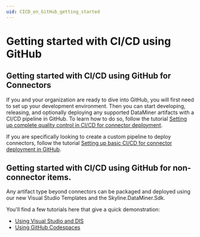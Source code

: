 ```yaml
---
uid: CICD_on_GitHub_getting_started
---
```

# Getting started with CI/CD using GitHub

## Getting started with CI/CD using GitHub for Connectors

If you and your organization are ready to dive into GitHub, you will first need to set up your development environment. 
Then you can start developing, releasing, and optionally deploying any supported DataMiner artifacts with a CI/CD pipeline in GitHub. To learn how to do so, follow the tutorial [Setting up complete quality control in CI/CD for connector deployment](xref:CICD_Tutorial_For_Connectors_VisualStudio_And_GitHub).

If you are specifically looking to create a custom pipeline to deploy connectors, follow the tutorial [Setting up basic CI/CD for connector deployment in GitHub](xref:CICD_Tutorial_Connector).

## Getting started with CI/CD using GitHub for non-connector items.

Any artifact type beyond connectors can be packaged and deployed using our new Visual Studio Templates and the Skyline.DataMiner.Sdk.

You'll find a few tutorials here that give a quick demonstration:

- [Using Visual Studio and DIS](xref:CICD_Tutorial_For_Other_Items_User_Defined_API_VisualStudio_And_GitHub)
- [Using GitHub Codespaces](xref:CICD_Tutorial_For_Other_Items_User_Defined_API_GitHub_Codespaces)
